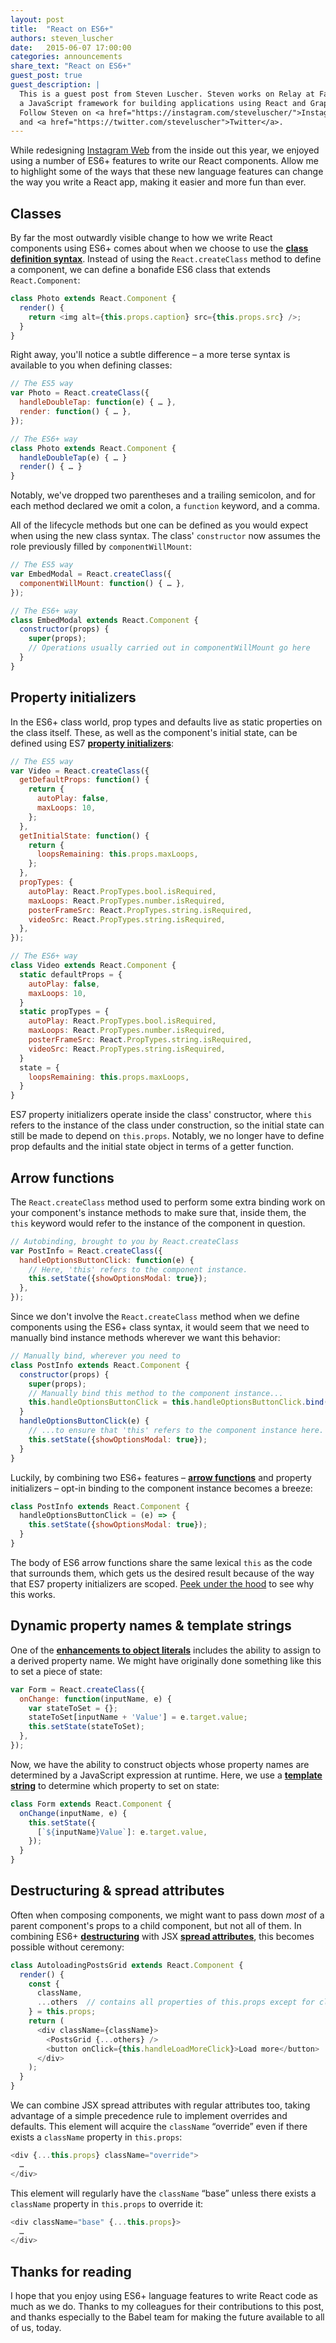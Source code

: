 ```yaml
---
layout: post
title:  "React on ES6+"
authors: steven_luscher
date:   2015-06-07 17:00:00
categories: announcements
share_text: "React on ES6+"
guest_post: true
guest_description: |
  This is a guest post from Steven Luscher. Steven works on Relay at Facebook –
  a JavaScript framework for building applications using React and GraphQL.
  Follow Steven on <a href="https://instagram.com/steveluscher/">Instagram</a>, <a href="https://github.com/steveluscher">GitHub</a>,
  and <a href="https://twitter.com/steveluscher">Twitter</a>.
---
```


While redesigning [Instagram Web](https://instagram.com/instagram/) from the inside out this year, we enjoyed using a number of ES6+ features to write our React components. Allow me to highlight some of the ways that these new language features can change the way you write a React app, making it easier and more fun than ever.

<!--truncate-->

## Classes

By far the most outwardly visible change to how we write React components using ES6+ comes about when we choose to use the **[class definition syntax](https://babeljs.io/docs/learn-es2015/#classes)**. Instead of using the `React.createClass` method to define a component, we can define a bonafide ES6 class that extends `React.Component`:

```js title="JavaScript"
class Photo extends React.Component {
  render() {
    return <img alt={this.props.caption} src={this.props.src} />;
  }
}
```

Right away, you'll notice a subtle difference – a more terse syntax is available to you when defining classes:

```js title="JavaScript"
// The ES5 way
var Photo = React.createClass({
  handleDoubleTap: function(e) { … },
  render: function() { … },
});
```

```js title="JavaScript"
// The ES6+ way
class Photo extends React.Component {
  handleDoubleTap(e) { … }
  render() { … }
}
```

Notably, we've dropped two parentheses and a trailing semicolon, and for each method declared we omit a colon, a `function` keyword, and a comma.

All of the lifecycle methods but one can be defined as you would expect when using the new class syntax. The class' `constructor` now assumes the role previously filled by `componentWillMount`:

```js title="JavaScript"
// The ES5 way
var EmbedModal = React.createClass({
  componentWillMount: function() { … },
});
```

```js title="JavaScript"
// The ES6+ way
class EmbedModal extends React.Component {
  constructor(props) {
    super(props);
    // Operations usually carried out in componentWillMount go here
  }
}
```

## Property initializers

In the ES6+ class world, prop types and defaults live as static properties on the class itself. These, as well as the component's initial state, can be defined using ES7 **[property initializers](https://gist.github.com/jeffmo/054df782c05639da2adb)**:

```js title="JavaScript"
// The ES5 way
var Video = React.createClass({
  getDefaultProps: function() {
    return {
      autoPlay: false,
      maxLoops: 10,
    };
  },
  getInitialState: function() {
    return {
      loopsRemaining: this.props.maxLoops,
    };
  },
  propTypes: {
    autoPlay: React.PropTypes.bool.isRequired,
    maxLoops: React.PropTypes.number.isRequired,
    posterFrameSrc: React.PropTypes.string.isRequired,
    videoSrc: React.PropTypes.string.isRequired,
  },
});
```

```js title="JavaScript"
// The ES6+ way
class Video extends React.Component {
  static defaultProps = {
    autoPlay: false,
    maxLoops: 10,
  }
  static propTypes = {
    autoPlay: React.PropTypes.bool.isRequired,
    maxLoops: React.PropTypes.number.isRequired,
    posterFrameSrc: React.PropTypes.string.isRequired,
    videoSrc: React.PropTypes.string.isRequired,
  }
  state = {
    loopsRemaining: this.props.maxLoops,
  }
}
```

ES7 property initializers operate inside the class' constructor, where `this` refers to the instance of the class under construction, so the initial state can still be made to depend on `this.props`. Notably, we no longer have to define prop defaults and the initial state object in terms of a getter function.

## Arrow functions

The `React.createClass` method used to perform some extra binding work on your component's instance methods to make sure that, inside them, the `this` keyword would refer to the instance of the component in question.

```js title="JavaScript"
// Autobinding, brought to you by React.createClass
var PostInfo = React.createClass({
  handleOptionsButtonClick: function(e) {
    // Here, 'this' refers to the component instance.
    this.setState({showOptionsModal: true});
  },
});
```

Since we don't involve the `React.createClass` method when we define components using the ES6+ class syntax, it would seem that we need to manually bind instance methods wherever we want this behavior:

```js title="JavaScript"
// Manually bind, wherever you need to
class PostInfo extends React.Component {
  constructor(props) {
    super(props);
    // Manually bind this method to the component instance...
    this.handleOptionsButtonClick = this.handleOptionsButtonClick.bind(this);
  }
  handleOptionsButtonClick(e) {
    // ...to ensure that 'this' refers to the component instance here.
    this.setState({showOptionsModal: true});
  }
}
```

Luckily, by combining two ES6+ features – **[arrow functions](https://babeljs.io/docs/learn-es2015/#arrows)** and property initializers – opt-in binding to the component instance becomes a breeze:

```js title="JavaScript"
class PostInfo extends React.Component {
  handleOptionsButtonClick = (e) => {
    this.setState({showOptionsModal: true});
  }
}
```

The body of ES6 arrow functions share the same lexical `this` as the code that surrounds them, which gets us the desired result because of the way that ES7 property initializers are scoped. [Peek under the hood](https://babeljs.io/repl/#?experimental=true&evaluate=true&loose=false&spec=false&code=class%20PostInfo%20extends%20React.Component%20%7B%0A%09handleOptionsButtonClick%20%3D%20(e)%20%3D%3E%20%7B%0A%20%20%20%20this.setState(%7BshowOptionsModal%3A%20true%7D)%3B%0A%20%20%7D%0A%7D) to see why this works.

## Dynamic property names & template strings

One of the **[enhancements to object literals](https://babeljs.io/docs/learn-es2015/#enhanced-object-literals)** includes the ability to assign to a derived property name. We might have originally done something like this to set a piece of state:

```js title="JavaScript"
var Form = React.createClass({
  onChange: function(inputName, e) {
    var stateToSet = {};
    stateToSet[inputName + 'Value'] = e.target.value;
    this.setState(stateToSet);
  },
});
```

Now, we have the ability to construct objects whose property names are determined by a JavaScript expression at runtime. Here, we use a **[template string](https://babeljs.io/docs/learn-es2015/#template-strings)** to determine which property to set on state:

```js title="JavaScript"
class Form extends React.Component {
  onChange(inputName, e) {
    this.setState({
      [`${inputName}Value`]: e.target.value,
    });
  }
}
```

## Destructuring & spread attributes

Often when composing components, we might want to pass down *most* of a parent component's props to a child component, but not all of them. In combining ES6+ **[destructuring](https://babeljs.io/docs/learn-es2015/#destructuring)** with JSX **[spread attributes](https://facebook.github.io/react/docs/jsx-spread.html)**, this becomes possible without ceremony:

```js title="JavaScript"
class AutoloadingPostsGrid extends React.Component {
  render() {
    const {
      className,
      ...others  // contains all properties of this.props except for className
    } = this.props;
    return (
      <div className={className}>
        <PostsGrid {...others} />
        <button onClick={this.handleLoadMoreClick}>Load more</button>
      </div>
    );
  }
}
```

We can combine JSX spread attributes with regular attributes too, taking advantage of a simple precedence rule to implement overrides and defaults. This element will acquire the `className` “override” even if there exists a `className` property in `this.props`:

```js title="JavaScript"
<div {...this.props} className="override">
  …
</div>
```

This element will regularly have the `className` “base” unless there exists a `className` property in `this.props` to override it:

```js title="JavaScript"
<div className="base" {...this.props}>
  …
</div>
```

## Thanks for reading

I hope that you enjoy using ES6+ language features to write React code as much as we do. Thanks to my colleagues for their contributions to this post, and thanks especially to the Babel team for making the future available to all of us, today.
